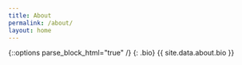 ```yaml
---
title: About
permalink: /about/
layout: home
---
```

{::options parse_block_html="true" /}
{: .bio}
{{ site.data.about.bio }}




